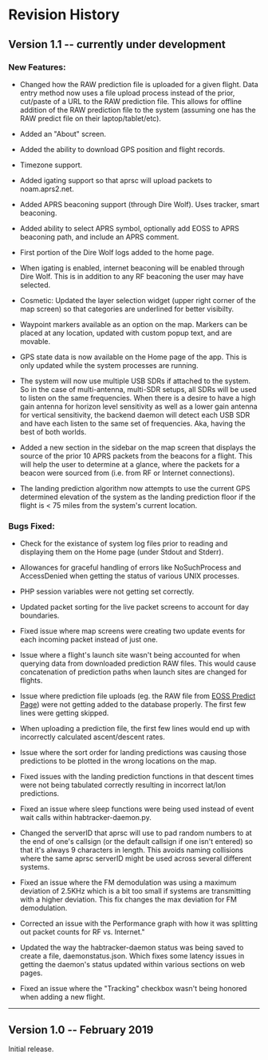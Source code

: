 # Revision History #


## Version 1.1 -- currently under development ##


### New Features: ###

- Changed how the RAW prediction file is uploaded for a given flight.  Data entry method now uses a file upload process instead of the prior, cut/paste of a URL to the RAW prediction file.  This allows for offline addition of the RAW prediction file to the system (assuming one has the RAW predict file on their laptop/tablet/etc).

- Added an "About" screen.

- Added the ability to download GPS position and flight records.

- Timezone support.

- Added igating support so that aprsc will upload packets to noam.aprs2.net.

- Added APRS beaconing support (through Dire Wolf).  Uses tracker, smart beaconing.

- Added ability to select APRS symbol, optionally add EOSS to APRS beaconing path, and include an APRS comment.

- First portion of the Dire Wolf logs added to the home page.

- When igating is enabled, internet beaconing will be enabled through Dire Wolf.  This is in addition to any RF beaconing the user may have selected.

- Cosmetic:  Updated the layer selection widget (upper right corner of the map screen) so that categories are underlined for better visibilty.

- Waypoint markers available as an option on the map.  Markers can be placed at any location, updated with custom popup text, and are movable.

- GPS state data is now available on the Home page of the app.  This is only updated while the system processes are running.

- The system will now use multiple USB SDRs if attached to the system. So in the case of multi-antenna, multi-SDR setups, all SDRs will be used to listen on the same frequencies.  When there is a desire to have a high gain antenna for horizon level sensitivity as well as a lower gain antenna for vertical sensitivity, the backend daemon will detect each USB SDR and have each listen to the same set of frequencies.  Aka, having the best of both worlds.  

- Added a new section in the sidebar on the map screen that displays the source of the prior 10 APRS packets from the beacons for a flight.  This will help the user to determine at a glance, where the packets for a beacon were sourced from (i.e. from RF or Internet connections).

- The landing prediction algorithm now attempts to use the current GPS determined elevation of the system as the landing prediction floor if the flight is < 75 miles from the system's current location.


### Bugs Fixed: ###

- Check for the existance of system log files prior to reading and displaying them on the Home page (under Stdout and Stderr).

- Allowances for graceful handling of errors like NoSuchProcess and AccessDenied when getting the status of various UNIX processes.

- PHP session variables were not getting set correctly.

- Updated packet sorting for the live packet screens to account for day boundaries.

- Fixed issue where map screens were creating two update events for each incoming packet instead of just one.

- Issue where a flight's launch site wasn't being accounted for when querying data from downloaded prediction RAW files.  This would cause concatenation of prediction paths when launch sites are changed for flights.

- Issue where prediction file uploads (eg. the RAW file from [EOSS Predict Page](https://www.eoss.org/predict)) were not getting
added to the database properly.  The first few lines were getting skipped.

- When uploading a prediction file, the first few lines would end up with incorrectly calculated ascent/descent rates.

- Issue where the sort order for landing predictions was causing those predictions to be plotted in the wrong locations on the map.

- Fixed issues with the landing prediction functions in that descent times were not being tabulated correctly resulting in incorrect lat/lon predictions.

- Fixed an issue where sleep functions were being used instead of event wait calls within habtracker-daemon.py.

- Changed the serverID that aprsc will use to pad random numbers to at the end of one's callsign (or the default callsign if one isn't entered) so that it's always 9 characters in length.  This avoids naming collisions where the same aprsc serverID might be used across several different systems.

- Fixed an issue where the FM demodulation was using a maximum deviation of 2.5KHz which is a bit too small if systems are transmitting with a higher deviation.  This fix changes the max deviation for FM demodulation.

- Corrected an issue with the Performance graph with how it was splitting out packet counts for RF vs. Internet."

- Updated the way the habtracker-daemon status was being saved to create a file, daemonstatus.json.  Which fixes some latency issues in getting the daemon's status updated within various sections on web pages.

- Fixed an issue where the "Tracking" checkbox wasn't being honored when adding a new flight.


----------

## Version 1.0 -- February 2019 ##
Initial release.
